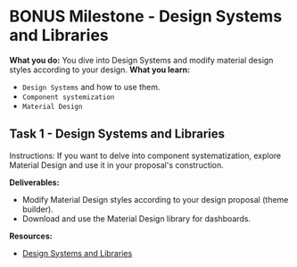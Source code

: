 # BONUS Milestone - Design Systems and Libraries

**What you do:** You dive into Design Systems and modify material design styles according to your design. 
**What you learn:** 
- `Design Systems` and how to use them.
- `Component systemization`
- `Material Design`

## Task 1 - Design Systems and Libraries
Instructions:
If you want to delve into component systematization, explore Material Design and use it in your proposal's construction.

**Deliverables:**
- Modify Material Design styles according to your design proposal (theme builder).
- Download and use the Material Design library for dashboards.


**Resources:**
- [Design Systems and Libraries](https://redi-school-1.gitbook.io/ux-ui-bootcamp/3.-project-dashboard/bonus-milestone-design-systems-and-libraries)
